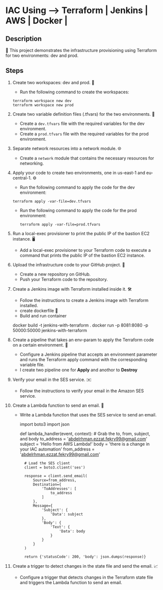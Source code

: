 # IAC Using --> Terraform | Jenkins | AWS | Docker |

## Description
🚀 This project demonstrates the infrastructure provisioning using Terraform for two environments: dev and prod.

## Steps

1. Create two workspaces: dev and prod. 🏢
    - Run the following command to create the workspaces:
     ```
     terraform workspace new dev
     terraform workspace new prod
     ```


2. Create two variable definition files (.tfvars) for the two environments. 📝
    - Create a `dev.tfvars` file with the required variables for the dev environment.
    - Create a `prod.tfvars` file with the required variables for the prod environment.

3. Separate network resources into a network module. 🌐
    - Create a `network` module that contains the necessary resources for networking.

4. Apply your code to create two environments, one in us-east-1 and eu-central-1. ⚙️
    - Run the following command to apply the code for the dev environment:
     ```
     terraform apply -var-file=dev.tfvars
     ```
   - Run the following command to apply the code for the prod environment:
     ```
     terraform apply -var-file=prod.tfvars
     ```

5. Run a local-exec provisioner to print the public IP of the bastion EC2 instance. 🖥️
    - Add a local-exec provisioner to your Terraform code to execute a command that prints the public IP of the bastion EC2 instance.

          
6. Upload the infrastructure code to your GitHub project. 📁
    - Create a new repository on GitHub.
    - Push your Terraform code to the repository.

7. Create a Jenkins image with Terraform installed inside it. 🛠️
    - Follow the instructions to create a Jenkins image with Terraform installed.
    - create dockerfile 🐳 
    - Build and run container 

    docker build -t jenkins-with-terraform .
    docker run -p 8081:8080 -p 50000:50000 jenkins-with-terraform

8. Create a pipeline that takes an env-param to apply the Terraform code on a certain environment. 🚦
    - Configure a Jenkins pipeline that accepts an environment parameter and runs the Terraform apply command with the corresponding variable file.
    - I create two pipeline one for **Apply** and anothor to **Destroy** 

9. Verify your email in the SES service. ✉️
    - Follow the instructions to verify your email in the Amazon SES service.

10. Create a Lambda function to send an email. 📧
    - Write a Lambda function that uses the SES service to send an email.
           
        import boto3
        import json

        def lambda_handler(event, context):
            # Grab the to, from, subject, and body
            to_address = 'abdelrhman.ezzat.fekry99@gmail.com'
            subject = 'Hello from AWS Lambda!'
            body = 'there is a change in your IAC automation'
            from_address = 'abdelrhman.ezzat.fekry99@gmail.com'

            # Load the SES client
            client = boto3.client('ses')

            response = client.send_email(
                Source=from_address,
                Destination={
                    'ToAddresses': [
                        to_address
                    ]
                },
                Message={
                    'Subject': {
                        'Data': subject
                    },
                    'Body': {
                        'Text': {
                            'Data': body
                        }
                    }
                }
            )

            return {'statusCode': 200, 'body': json.dumps(response)}

11. Create a trigger to detect changes in the state file and send the email. 📈
    - Configure a trigger that detects changes in the Terraform state file and triggers the Lambda function to send an email.

